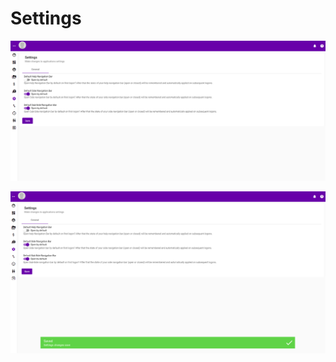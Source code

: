 # Settings

![](../../.gitbook/assets/settings.png)

![](../../.gitbook/assets/settings-saved-successfully.png)

